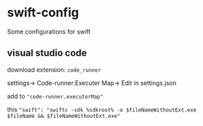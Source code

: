 # swift-config
Some configurations for swift

## visual studio code

download extension: ``code_runner``

settings-> Code-runner:Executer Map-> Edit in settings.json

add to ``"code-runner.executorMap"``

this ``"swift": "swiftc -sdk %sdkroot% -o $fileNameWithoutExt.exe $fileName && $fileNameWithoutExt.exe"``

